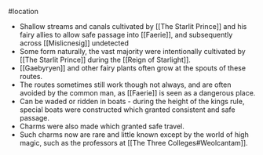 #location
* Shallow streams and canals cultivated by [[The Starlit Prince]] and his fairy allies to allow safe passage into [[Faerie]], and subsequently across [[Mislicnesig]] undetected
* Some form naturally, the vast majority were intentionally cultivated by [[The Starlit Prince]] during the [[Reign of Starlight]].
* [[Gaebyryen]] and other fairy plants often grow at the spouts of these routes.
* The routes sometimes still work though not always, and are often avoided by the common man, as [[Faerie]] is seen as a dangerous place.
* Can be waded or ridden in boats - during the height of the kings rule, special boats were constructed which granted consistent and safe passage.
* Charms were also made which granted safe travel.
* Such charms now are rare and little known except by the world of high magic, such as the professors at [[The Three Colleges#Weolcantam]].